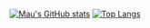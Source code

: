 [![Mau's GitHub stats](https://github-readme-stats.vercel.app/api?username=MauPllrsH&show_icons=true&theme=vision-friendly-dark)](https://github.com/anuraghazra/github-readme-stats)
[![Top Langs](https://github-readme-stats.vercel.app/api/top-langs/?username=MauPllrsH&layout=compact&theme=vision-friendly-dark&exclude_repo=StocksPredictionModels,FreeThrowsCode,LA-Arrest-Analysis )](https://github.com/anuraghazra/github-readme-stats)
<!--
**MauPllrsH/MauPllrsH** is a ✨ _special_ ✨ repository because its `README.md` (this file) appears on your GitHub profile.

Here are some ideas to get you started:

- 🔭 I’m currently working on ...
- 🌱 I’m currently learning ...
- 👯 I’m looking to collaborate on ...
- 🤔 I’m looking for help with ...
- 💬 Ask me about ...
- 📫 How to reach me: ...
- 😄 Pronouns: ...
- ⚡ Fun fact: ...
-->
